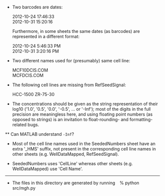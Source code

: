 * Two barcodes are dates:

  2012-10-24 17:46:33  
  2012-10-31 15:20:16

  Furthermore, in some sheets the same dates (as barcodes) are
  represented in a different format:

  2012-10-24 5:46:33 PM  
  2012-10-31 3:20:16 PM

* Two different names used for (presumably) same cell line:

  MCF10DCIS.COM  
  MCFDCIS.COM

* The following cell lines are missing from RefSeedSignal:

  HCC-1500
  ZR-75-30

* The concentrations should be given as the string representation of
  their log10 ('1.0', '0.5', '0.0', '-0.5', ... or '-Inf'); most of
  the digits in the full precision are meaningless here, and using
  floating point numbers (as opposed to strings) is an invitation to
  float-rounding- and formatting-related bugs.

** Can MATLAB understand `-Inf`?

* Most of the cell line names used in the SeededNumbers sheet have an
  extra '_HMS' suffix, not present in the corresponding cell line
  names in other sheets (e.g. WellDataMapped, RefSeedSignal).

* SeededNumbers uses 'CellLine' whereas other sheets
  (e.g. WellDataMapped) use 'Cell Name'.

---

* The files in this directory are generated by running
` `
    % python src/mgh.py

